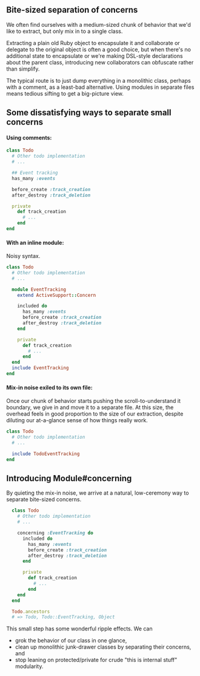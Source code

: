 ## Bite-sized separation of concerns

We often find ourselves with a medium-sized chunk of behavior that we'd
like to extract, but only mix in to a single class.

Extracting a plain old Ruby object to encapsulate it and collaborate or
delegate to the original object is often a good choice, but when there's
no additional state to encapsulate or we're making DSL-style declarations
about the parent class, introducing new collaborators can obfuscate rather
than simplify.

The typical route is to just dump everything in a monolithic class, perhaps
with a comment, as a least-bad alternative. Using modules in separate files
means tedious sifting to get a big-picture view.

## Some dissatisfying ways to separate small concerns

#### Using comments:

```ruby
class Todo
  # Other todo implementation
  # ...

  ## Event tracking
  has_many :events

  before_create :track_creation
  after_destroy :track_deletion

  private
    def track_creation
      # ...
    end
end
```

#### With an inline module:

Noisy syntax.

```ruby
class Todo
  # Other todo implementation
  # ...

  module EventTracking
    extend ActiveSupport::Concern

    included do
      has_many :events
      before_create :track_creation
      after_destroy :track_deletion
    end

    private
      def track_creation
        # ...
      end
  end
  include EventTracking
end
```

#### Mix-in noise exiled to its own file:

Once our chunk of behavior starts pushing the scroll-to-understand it
boundary, we give in and move it to a separate file. At this size, the
overhead feels in good proportion to the size of our extraction, despite
diluting our at-a-glance sense of how things really work.

```ruby
class Todo
  # Other todo implementation
  # ...

  include TodoEventTracking
end
```

## Introducing Module#concerning

By quieting the mix-in noise, we arrive at a natural, low-ceremony way to
separate bite-sized concerns.

```ruby
  class Todo
    # Other todo implementation
    # ...

    concerning :EventTracking do
      included do
        has_many :events
        before_create :track_creation
        after_destroy :track_deletion
      end

      private
        def track_creation
          # ...
        end
    end
  end

  Todo.ancestors
  # => Todo, Todo::EventTracking, Object
```

This small step has some wonderful ripple effects. We can
* grok the behavior of our class in one glance,
* clean up monolithic junk-drawer classes by separating their concerns, and
* stop leaning on protected/private for crude "this is internal stuff" modularity.
